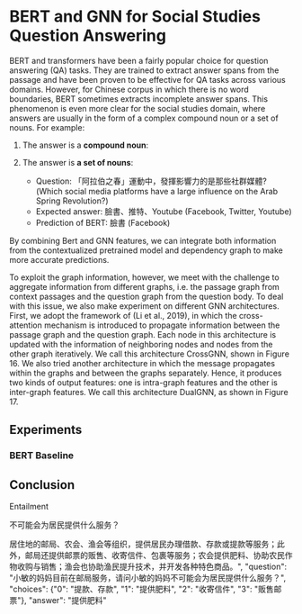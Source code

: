 # BERT and GNN for Social Studies Question Answering

BERT and transformers have been a fairly popular choice for question answering (QA) tasks. They are trained to extract answer spans from the passage and have been proven to be effective for QA tasks across various domains. However, for Chinese corpus in which there is no word boundaries, BERT sometimes extracts incomplete answer spans. This phenomenon is even more clear for the social studies domain, where answers are usually in the form of a complex compound noun or a set of nouns. For example: 
1. The answer is a **compound noun**:


2. The answer is **a set of nouns**:
    + Question: 「阿拉伯之春」運動中，發揮影響力的是那些社群媒體? <br>
    (Which social media platforms have a large influence on the Arab Spring Revolution?)
    + Expected answer: 臉書、推特、Youtube (Facebook, Twitter, Youtube) 
    + Prediction of BERT: 臉書 (Facebook)

By combining Bert and GNN features, we can integrate both information from the contextualized pretrained model and dependency graph to make more accurate predictions.

To exploit the graph information, however, we meet with the challenge to aggregate information from different graphs, i.e. the passage graph from context passages and the question graph from the question body. To deal with this issue, we also make experiment on different GNN architectures. First, we adopt the framework of (Li et al., 2019), in which the cross-attention mechanism is introduced to propagate information between the passage graph and the question graph. Each node in this architecture is updated with the information of neighboring nodes and nodes from the other graph iteratively. We call this architecture CrossGNN, shown in Figure 16.
We also tried another architecture in which the message propagates within the graphs and between the graphs separately. Hence, it produces two kinds of output features: one is intra-graph features and the other is inter-graph features. We call this architecture DualGNN, as shown in Figure 17.


## Experiments

### BERT Baseline



## Conclusion



Entailment 

不可能会为居民提供什么服务？


居住地的邮局、农会、渔会等组织，提供居民办理借款、存款或提款等服务；此外，邮局还提供邮票的贩售、收寄信件、包裹等服务；农会提供肥料、协助农民作物收购与销售；渔会也协助渔民提升技术，并开发各种特色商品。", "question": "小敏的妈妈目前在邮局服务，请问小敏的妈妈不可能会为居民提供什么服务？", "choices": {"0": "提款、存款", "1": "提供肥料", "2": "收寄信件", "3": "贩售邮票"}, "answer": "提供肥料"



